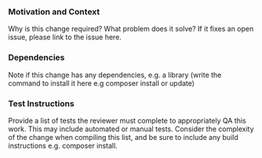 ### Motivation and Context ###
Why is this change required? What problem does it solve? If it fixes an open issue, please link to the issue here.



### Dependencies ###
Note if this change has any dependencies, e.g. a library (write the command to install it here e.g composer install or update)



### Test Instructions ###
Provide a list of tests the reviewer must complete to appropriately QA this work. This may include automated or manual tests. Consider the complexity of the change when compiling this list, and be sure to include any build instructions e.g. composer install.